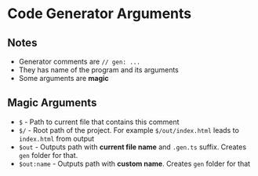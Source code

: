 # Code Generator Arguments

## Notes
* Generator comments are `// gen: ...`
* They has name of the program and its arguments
* Some arguments are __magic__

## Magic Arguments
* `$`         - Path to current file that contains this comment
* `$/`        - Root path of the project. For example `$/out/index.html` leads to `index.html` from output
* `$out`      - Outputs path with __current file name__ and `.gen.ts` suffix. Creates `gen` folder for that.
* `$out:name` - Outputs path with __custom name__. Creates `gen` folder for that